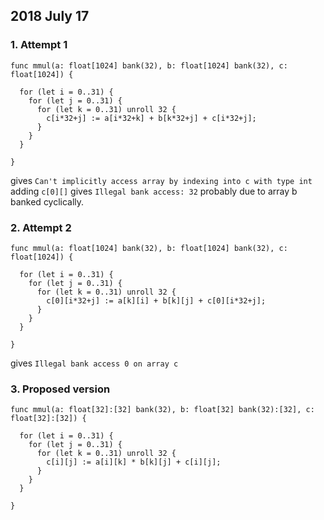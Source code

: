 ## 2018 July 17

### 1. Attempt 1

```
func mmul(a: float[1024] bank(32), b: float[1024] bank(32), c: float[1024]) {

  for (let i = 0..31) {
    for (let j = 0..31) {
      for (let k = 0..31) unroll 32 {
        c[i*32+j] := a[i*32+k] + b[k*32+j] + c[i*32+j];
      }
    }
  }

}
```

gives `Can't implicitly access array by indexing into c with type int`
adding `c[0][]` gives `Illegal bank access: 32` probably due to array b banked cyclically.  


### 2. Attempt 2

```
func mmul(a: float[1024] bank(32), b: float[1024] bank(32), c: float[1024]) {

  for (let i = 0..31) {
    for (let j = 0..31) {
      for (let k = 0..31) unroll 32 {
        c[0][i*32+j] := a[k][i] + b[k][j] + c[0][i*32+j];
      }
    }
  }

}
```

gives `Illegal bank access 0 on array c`  

### 3. Proposed version  

```
func mmul(a: float[32]:[32] bank(32), b: float[32] bank(32):[32], c: float[32]:[32]) {

  for (let i = 0..31) {
    for (let j = 0..31) {
      for (let k = 0..31) unroll 32 {
        c[i][j] := a[i][k] * b[k][j] + c[i][j];
      }
    }
  }

}
```  

